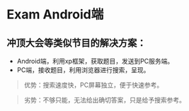 # Exam Android端

## 冲顶大会等类似节目的解决方案：
* Android端，利用xp框架，获取题目，发送到PC服务端。
* PC端，接收题目，利用浏览器进行搜索，呈现。

> 优势：搜索速度快，PC屏幕独立，便于快速参考。

> 劣势：不够只能，无法给出确切答案，只是给予搜索参考。
